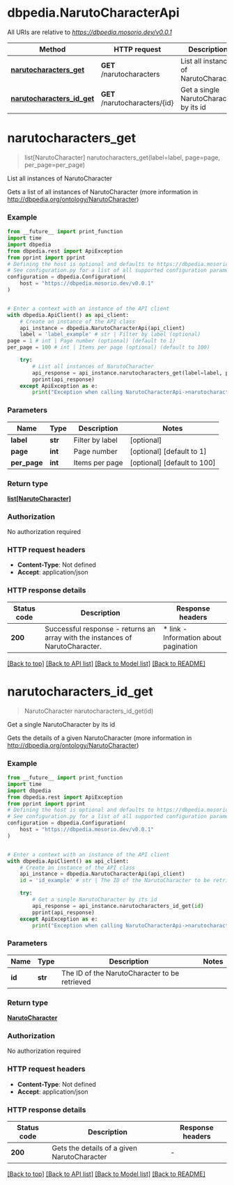 # dbpedia.NarutoCharacterApi

All URIs are relative to *https://dbpedia.mosorio.dev/v0.0.1*

Method | HTTP request | Description
------------- | ------------- | -------------
[**narutocharacters_get**](NarutoCharacterApi.md#narutocharacters_get) | **GET** /narutocharacters | List all instances of NarutoCharacter
[**narutocharacters_id_get**](NarutoCharacterApi.md#narutocharacters_id_get) | **GET** /narutocharacters/{id} | Get a single NarutoCharacter by its id


# **narutocharacters_get**
> list[NarutoCharacter] narutocharacters_get(label=label, page=page, per_page=per_page)

List all instances of NarutoCharacter

Gets a list of all instances of NarutoCharacter (more information in http://dbpedia.org/ontology/NarutoCharacter)

### Example

```python
from __future__ import print_function
import time
import dbpedia
from dbpedia.rest import ApiException
from pprint import pprint
# Defining the host is optional and defaults to https://dbpedia.mosorio.dev/v0.0.1
# See configuration.py for a list of all supported configuration parameters.
configuration = dbpedia.Configuration(
    host = "https://dbpedia.mosorio.dev/v0.0.1"
)


# Enter a context with an instance of the API client
with dbpedia.ApiClient() as api_client:
    # Create an instance of the API class
    api_instance = dbpedia.NarutoCharacterApi(api_client)
    label = 'label_example' # str | Filter by label (optional)
page = 1 # int | Page number (optional) (default to 1)
per_page = 100 # int | Items per page (optional) (default to 100)

    try:
        # List all instances of NarutoCharacter
        api_response = api_instance.narutocharacters_get(label=label, page=page, per_page=per_page)
        pprint(api_response)
    except ApiException as e:
        print("Exception when calling NarutoCharacterApi->narutocharacters_get: %s\n" % e)
```

### Parameters

Name | Type | Description  | Notes
------------- | ------------- | ------------- | -------------
 **label** | **str**| Filter by label | [optional] 
 **page** | **int**| Page number | [optional] [default to 1]
 **per_page** | **int**| Items per page | [optional] [default to 100]

### Return type

[**list[NarutoCharacter]**](NarutoCharacter.md)

### Authorization

No authorization required

### HTTP request headers

 - **Content-Type**: Not defined
 - **Accept**: application/json

### HTTP response details
| Status code | Description | Response headers |
|-------------|-------------|------------------|
**200** | Successful response - returns an array with the instances of NarutoCharacter. |  * link - Information about pagination <br>  |

[[Back to top]](#) [[Back to API list]](../README.md#documentation-for-api-endpoints) [[Back to Model list]](../README.md#documentation-for-models) [[Back to README]](../README.md)

# **narutocharacters_id_get**
> NarutoCharacter narutocharacters_id_get(id)

Get a single NarutoCharacter by its id

Gets the details of a given NarutoCharacter (more information in http://dbpedia.org/ontology/NarutoCharacter)

### Example

```python
from __future__ import print_function
import time
import dbpedia
from dbpedia.rest import ApiException
from pprint import pprint
# Defining the host is optional and defaults to https://dbpedia.mosorio.dev/v0.0.1
# See configuration.py for a list of all supported configuration parameters.
configuration = dbpedia.Configuration(
    host = "https://dbpedia.mosorio.dev/v0.0.1"
)


# Enter a context with an instance of the API client
with dbpedia.ApiClient() as api_client:
    # Create an instance of the API class
    api_instance = dbpedia.NarutoCharacterApi(api_client)
    id = 'id_example' # str | The ID of the NarutoCharacter to be retrieved

    try:
        # Get a single NarutoCharacter by its id
        api_response = api_instance.narutocharacters_id_get(id)
        pprint(api_response)
    except ApiException as e:
        print("Exception when calling NarutoCharacterApi->narutocharacters_id_get: %s\n" % e)
```

### Parameters

Name | Type | Description  | Notes
------------- | ------------- | ------------- | -------------
 **id** | **str**| The ID of the NarutoCharacter to be retrieved | 

### Return type

[**NarutoCharacter**](NarutoCharacter.md)

### Authorization

No authorization required

### HTTP request headers

 - **Content-Type**: Not defined
 - **Accept**: application/json

### HTTP response details
| Status code | Description | Response headers |
|-------------|-------------|------------------|
**200** | Gets the details of a given NarutoCharacter |  -  |

[[Back to top]](#) [[Back to API list]](../README.md#documentation-for-api-endpoints) [[Back to Model list]](../README.md#documentation-for-models) [[Back to README]](../README.md)

